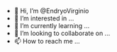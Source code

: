 - 👋 Hi, I’m @EndryoVirginio
- 👀 I’m interested in ...
- 🌱 I’m currently learning ...
- 💞️ I’m looking to collaborate on ...
- 📫 How to reach me ...

<!---
EndryoVirginio/EndryoVirginio is a ✨ special ✨ repository because its `README.md` (this file) appears on your GitHub profile.
You can click the Preview link to take a look at your changes.
--->
